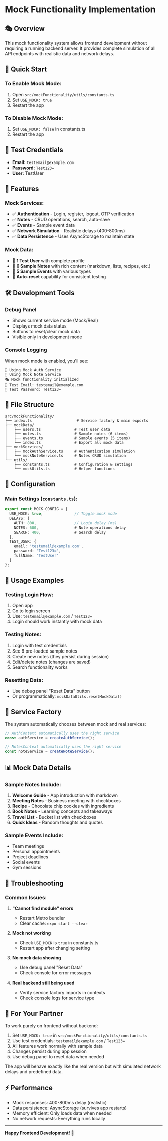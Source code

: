 # Mock Functionality Implementation

## 🎭 Overview

This mock functionality system allows frontend development without requiring a running backend server. It provides complete simulation of all API endpoints with realistic data and network delays.

## 🚀 Quick Start

### To Enable Mock Mode:
1. Open `src/mockFunctionality/utils/constants.ts`
2. Set `USE_MOCK: true`
3. Restart the app

### To Disable Mock Mode:
1. Set `USE_MOCK: false` in constants.ts
2. Restart the app

## 🔐 Test Credentials

- **Email:** `testemail@example.com`
- **Password:** `Test123=`
- **User:** TestUser

## 📱 Features

### Mock Services:
- ✅ **Authentication** - Login, register, logout, OTP verification
- ✅ **Notes** - CRUD operations, search, auto-save
- ✅ **Events** - Sample event data
- ✅ **Network Simulation** - Realistic delays (400-800ms)
- ✅ **Data Persistence** - Uses AsyncStorage to maintain state

### Mock Data:
- 👤 **1 Test User** with complete profile
- 📝 **6 Sample Notes** with rich content (markdown, lists, recipes, etc.)
- 📅 **5 Sample Events** with various types
- 🔄 **Auto-reset** capability for consistent testing

## 🛠️ Development Tools

### Debug Panel
- Shows current service mode (Mock/Real)
- Displays mock data status
- Buttons to reset/clear mock data
- Visible only in development mode

### Console Logging
When mock mode is enabled, you'll see:
```
🔧 Using Mock Auth Service
🔧 Using Mock Note Service
🎭 Mock functionality initialized
📧 Test Email: testemail@example.com
🔑 Test Password: Test123=
```

## 📁 File Structure

```
src/mockFunctionality/
├── index.ts                    # Service factory & main exports
├── mockData/
│   ├── users.ts               # Test user data
│   ├── notes.ts               # Sample notes (6 items)
│   ├── events.ts              # Sample events (5 items)
│   └── index.ts               # Export all mock data
├── mockServices/
│   ├── mockAuthService.ts     # Authentication simulation
│   └── mockNoteService.ts     # Notes CRUD simulation
└── utils/
    ├── constants.ts           # Configuration & settings
    └── mockUtils.ts           # Helper functions
```

## 🔧 Configuration

### Main Settings (`constants.ts`):
```typescript
export const MOCK_CONFIG = {
  USE_MOCK: true,              // Toggle mock mode
  DELAYS: {
    AUTH: 800,                 // Login delay (ms)
    NOTES: 600,                # Note operations delay
    SEARCH: 400,               # Search delay
  },
  TEST_USER: {
    email: 'testemail@example.com',
    password: 'Test123=',
    fullName: 'TestUser'
  }
};
```

## 🎯 Usage Examples

### Testing Login Flow:
1. Open app
2. Go to login screen
3. Use: `testemail@example.com` / `Test123=`
4. Login should work instantly with mock data

### Testing Notes:
1. Login with test credentials
2. See 6 pre-loaded sample notes
3. Create new notes (they persist during session)
4. Edit/delete notes (changes are saved)
5. Search functionality works

### Resetting Data:
- Use debug panel "Reset Data" button
- Or programmatically: `mockDataUtils.resetMockData()`

## 🔄 Service Factory

The system automatically chooses between mock and real services:

```typescript
// AuthContext automatically uses the right service
const authService = createAuthService();

// NotesContext automatically uses the right service  
const noteService = createNoteService();
```

## 📊 Mock Data Details

### Sample Notes Include:
1. **Welcome Guide** - App introduction with markdown
2. **Meeting Notes** - Business meeting with checkboxes
3. **Recipe** - Chocolate chip cookies with ingredients
4. **Book Notes** - Learning concepts and takeaways
5. **Travel List** - Bucket list with checkboxes
6. **Quick Ideas** - Random thoughts and quotes

### Sample Events Include:
- Team meetings
- Personal appointments
- Project deadlines
- Social events
- Gym sessions

## 🐛 Troubleshooting

### Common Issues:

1. **"Cannot find module" errors**
   - Restart Metro bundler
   - Clear cache: `expo start --clear`

2. **Mock not working**
   - Check `USE_MOCK` is `true` in constants.ts
   - Restart app after changing setting

3. **No mock data showing**
   - Use debug panel "Reset Data"
   - Check console for error messages

4. **Real backend still being used**
   - Verify service factory imports in contexts
   - Check console logs for service type

## 🎨 For Your Partner

To work purely on frontend without backend:

1. Set `USE_MOCK: true` in `src/mockFunctionality/utils/constants.ts`
2. Use test credentials: `testemail@example.com` / `Test123=`
3. All features work normally with sample data
4. Changes persist during app session
5. Use debug panel to reset data when needed

The app will behave exactly like the real version but with simulated network delays and predefined data.

## ⚡ Performance

- Mock responses: 400-800ms delay (realistic)
- Data persistence: AsyncStorage (survives app restarts)
- Memory efficient: Only loads data when needed
- No network requests: Everything runs locally

---

**Happy Frontend Development! 🚀**
